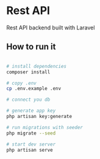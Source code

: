# Rest API

Rest API backend built with Laravel

## How to run it
```bash

# install dependencies
composer install

# copy .env
cp .env.example .env

# connect you db

# generate app key
php artisan key:generate

# run migrations with seeder
php migrate --seed

# start dev server
php artisan serve
```
